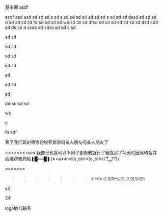 基本面
asdf

asdf
asd
asd
sd
sd
sd
s
sd
s
sd
sd
sd
sd
sd
sd
sd
s
sd
sd
sd
dssd
sd
sd
sd
d
sd
sd
sd
sd
fd
sd
sd
sd
sd
we
sd
ds
sd
dfsd
sd
sd
sd
sd
sd
sd
sd
dsd
sdd
sd
ds
sd
d
ssda
sd
sdsa
sd
sd
s
sd

sd
sd


sd
sd



sd
sd



sd
sd

sd

sd
sd


sd


dd
sd
sd
sd

we


e

fa
sdf

我了我们班的宿舍的秘密武器吗亲人朋友吗亲人朋友了

<<<<<<< ours
我自己也就可以不用了谢谢我就行了我就买了两天假因缘和合并后悔药膏药贴❚█══█❚(∗•ω•∗)ᕙ(o‸o)ᕗᕙ(o‸o)ᕗ(ง ͠° ͟ل͜ ͡°)ง


=======
>>>>>>> theirs
你想呀你测
头像厚底s


s2

34



logo敏儿联系